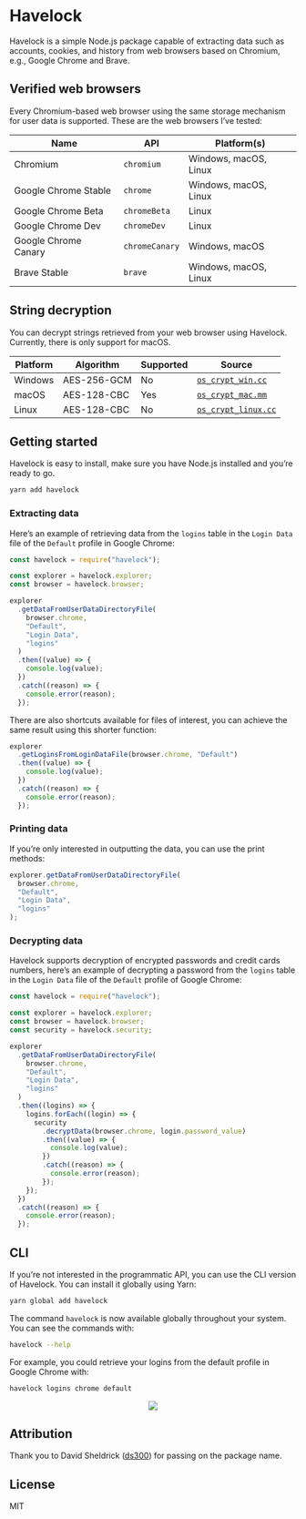 # Havelock

Havelock is a simple Node.js package capable of extracting data such as accounts, cookies, and history from web browsers based on Chromium, e.g., Google Chrome and Brave.

## Verified web browsers

Every Chromium-based web browser using the same storage mechanism for user data is supported. These are the web browsers I’ve tested:

| Name                 | API            | Platform(s)           |
| -------------------- | -------------- | --------------------- |
| Chromium             | `chromium`     | Windows, macOS, Linux |
| Google Chrome Stable | `chrome`       | Windows, macOS, Linux |
| Google Chrome Beta   | `chromeBeta`   | Linux                 |
| Google Chrome Dev    | `chromeDev`    | Linux                 |
| Google Chrome Canary | `chromeCanary` | Windows, macOS        |
| Brave Stable         | `brave`        | Windows, macOS, Linux |

## String decryption

You can decrypt strings retrieved from your web browser using Havelock. Currently, there is only support for macOS.

| Platform | Algorithm   | Supported | Source                                                                                                                  |
| -------- | ----------- | --------- | ----------------------------------------------------------------------------------------------------------------------- |
| Windows  | AES-256-GCM | No        | [`os_crypt_win.cc`](https://source.chromium.org/chromium/chromium/src/+/master:components/os_crypt/os_crypt_win.cc)     |
| macOS    | AES-128-CBC | Yes       | [`os_crypt_mac.mm`](https://source.chromium.org/chromium/chromium/src/+/master:components/os_crypt/os_crypt_mac.mm)     |
| Linux    | AES-128-CBC | No        | [`os_crypt_linux.cc`](https://source.chromium.org/chromium/chromium/src/+/master:components/os_crypt/os_crypt_linux.cc) |

## Getting started

Havelock is easy to install, make sure you have Node.js installed and you’re ready to go.

```sh
yarn add havelock
```

### Extracting data

Here’s an example of retrieving data from the `logins` table in the `Login Data` file of the `Default` profile in Google Chrome:

```js
const havelock = require("havelock");

const explorer = havelock.explorer;
const browser = havelock.browser;

explorer
  .getDataFromUserDataDirectoryFile(
    browser.chrome,
    "Default",
    "Login Data",
    "logins"
  )
  .then((value) => {
    console.log(value);
  })
  .catch((reason) => {
    console.error(reason);
  });
```

There are also shortcuts available for files of interest, you can achieve the same result using this shorter function:

```js
explorer
  .getLoginsFromLoginDataFile(browser.chrome, "Default")
  .then((value) => {
    console.log(value);
  })
  .catch((reason) => {
    console.error(reason);
  });
```

### Printing data

If you’re only interested in outputting the data, you can use the print methods:

```js
explorer.getDataFromUserDataDirectoryFile(
  browser.chrome,
  "Default",
  "Login Data",
  "logins"
);
```

### Decrypting data

Havelock supports decryption of encrypted passwords and credit cards numbers, here’s an example of decrypting a password from the `logins` table in the `Login Data` file of the `Default` profile of Google Chrome:

```js
const havelock = require("havelock");

const explorer = havelock.explorer;
const browser = havelock.browser;
const security = havelock.security;

explorer
  .getDataFromUserDataDirectoryFile(
    browser.chrome,
    "Default",
    "Login Data",
    "logins"
  )
  .then((logins) => {
    logins.forEach((login) => {
      security
        .decryptData(browser.chrome, login.password_value)
        .then((value) => {
          console.log(value);
        })
        .catch((reason) => {
          console.error(reason);
        });
    });
  })
  .catch((reason) => {
    console.error(reason);
  });
```

## CLI

If you’re not interested in the programmatic API, you can use the CLI version of Havelock. You can install it globally using Yarn:

```sh
yarn global add havelock
```

The command `havelock` is now available globally throughout your system. You can see the commands with:

```sh
havelock --help
```

For example, you could retrieve your logins from the default profile in Google Chrome with:

```sh
havelock logins chrome default
```

<p align="center">
  <img src="https://user-images.githubusercontent.com/7033377/87176128-f148e700-c2d9-11ea-83c3-700c7f318b2a.png">  
</p>

## Attribution

Thank you to David Sheldrick ([ds300](https://github.com/ds300)) for passing on the package name.

## License

MIT
